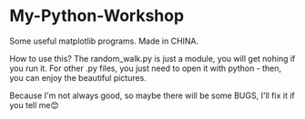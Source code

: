 # My-Python-Workshop
Some useful matplotlib programs.
Made in CHINA.

How to use this?
The random_walk.py is just a module, you will get nohing if you run it.
For other .py files, you just need to open it with python - then, you can enjoy the beautiful pictures.

Because I'm not always good, so maybe there will be some BUGS, I'll fix it if you tell me😊
